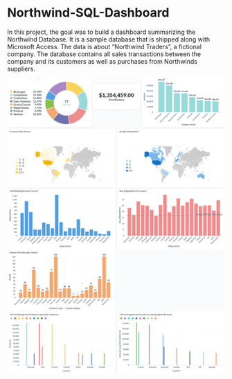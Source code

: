# Northwind-SQL-Dashboard
In this project, the goal was to build a dashboard summarizing the Northwind Database. It is a sample database that is shipped along with Microsoft Access. The data is about “Northwind Traders”, a fictional company. The database contains all sales transactions between the company and its customers as well as purchases from Northwinds suppliers.

![](/Project5/Dashboard1_4.png)
![](/Project5/Dashboard2_4.png)
![](/Project5/Dashboard3_4.png)
![](/Project5/Dashboard4_4.png)
